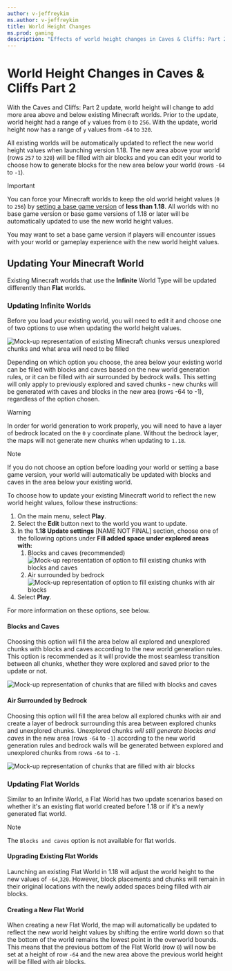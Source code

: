 ```yaml
---
author: v-jeffreykim
ms.author: v-jeffreykim
title: World Height Changes
ms.prod: gaming
description: "Effects of world height changes in Caves & Cliffs: Part 2 on creators"
---
```


# World Height Changes in Caves & Cliffs Part 2

With the Caves and Cliffs: Part 2 update, world height will change to add more area above and below existing Minecraft worlds. Prior to the update, world height had a range of `y` values from `0` to `256`. With the update, world height now has a range of `y` values from `-64` to `320`.

All existing worlds will be automatically updated to reflect the new world height values when launching version 1.18. The new area above your world (rows `257` to `320`) will be filled with air blocks and you can edit your world to choose how to generate blocks for the new area below your world (rows `-64` to `-1`).

> [!IMPORTANT]
> You can force your Minecraft worlds to keep the old world height values (`0` to `256`) by [setting a base game version](BaseGameVersioning.md) of **less than 1.18**. All worlds with no base game version or base game versions of 1.18 or later will be automatically updated to use the new world height values.
>
> You may want to set a base game version if players will encounter issues with your world or gameplay experience with the new world height values.

## Updating Your Minecraft World

Existing Minecraft worlds that use the **Infinite** World Type will be updated differently than **Flat** worlds.

### Updating Infinite Worlds

Before you load your existing world, you will need to edit it and choose one of two options to use when updating the world height values.

![Mock-up representation of existing Minecraft chunks versus unexplored chunks and what area will need to be filled](Media/WorldHeightChange/WorldHeightChange_ExistingChunks.png)

Depending on which option you choose, the area below your existing world can be filled with blocks and caves based on the new world generation rules, or it can be filled with air surrounded by bedrock walls.
This setting will only apply to previously explored and saved chunks - new chunks will be generated with caves and blocks in the new area (rows -64 to -1), regardless of the option chosen.

> [!WARNING]
> In order for world generation to work properly, you will need to have a layer of bedrock located on the `0` y coordinate plane. Without the bedrock layer, the maps will not generate new chunks when updating to `1.18`.

> [!NOTE]
> If you do not choose an option before loading your world or setting a base game version, your world will automatically be updated with blocks and caves in the area below your existing world.

To choose how to update your existing Minecraft world to reflect the new world height values, follow these instructions:

1. On the main menu, select **Play**.
1. Select the **Edit** button next to the world you want to update.
1. In the **1.18 Update settings** [NAME NOT FINAL] section, choose one of the following options under **Fill added space under explored areas with:**
    1. Blocks and caves (recommended)
      ![Mock-up representation of option to fill existing chunks with blocks and caves](Media/WorldHeightChange/WorldHeightChange_Update1.png)
    1. Air surrounded by bedrock
      ![Mock-up representation of option to fill existing chunks with air blocks](Media/WorldHeightChange/WorldHeightChange_Update2.png)
1. Select **Play**.

For more information on these options, see below.

#### Blocks and Caves

Choosing this option will fill the area below all explored and unexplored chunks with blocks and caves according to the new world generation rules. This option is recommended as it will provide the most seamless transition between all chunks, whether they were explored and saved prior to the update or not.

![Mock-up representation of chunks that are filled with blocks and caves](Media/WorldHeightChange/WorldHeightChange_BlockFill.png)

#### Air Surrounded by Bedrock

Choosing this option will fill the area below all explored chunks with air and create a layer of bedrock surrounding this area between explored chunks and unexplored chunks. Unexplored chunks *will still generate blocks and caves* in the new area (rows `-64` to `-1`) according to the new world generation rules and bedrock walls will be generated between explored and unexplored chunks from rows `-64` to `-1`.

![Mock-up representation of chunks that are filled with air blocks](Media/WorldHeightChange/WorldHeightChange_AirFill.png)

### Updating Flat Worlds

Similar to an Infinite World, a Flat World has two update scenarios based on whether it's an existing flat world created before 1.18 or if it's a newly generated flat world.

> [!NOTE]
> The `Blocks and caves` option is not available for flat worlds.

#### Upgrading Existing Flat Worlds

Launching an existing Flat World in 1.18 will adjust the world height to the new values of `-64`,`320`.  However, block placements and chunks will remain in their original locations with the newly added spaces being filled with air blocks.

#### Creating a New Flat World

When creating a new Flat World, the map will automatically be updated to reflect the new world height values by shifting the entire world down so that the bottom of the world remains the lowest point in the overworld bounds. This means that the previous bottom of the Flat World (row `0`) will now be set at a height of row `-64` and the new area above the previous world height will be filled with air blocks.
